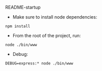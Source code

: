 README-startup

- Make sure to install node dependencies:

```
npm install
```

- From the root of the project, run:

```
node ./bin/www
```


- Debug:

```
DEBUG=express:* node ./bin/www
```

